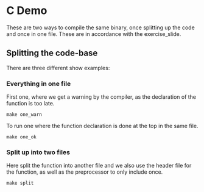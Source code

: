 # C Demo
These are two ways to compile the same binary, once splitting up the code and once in one file.
These are in accordance with the exercise_slide.

## Splitting the code-base 
There are three different show examples:

### Everything in one file
First one, where we get a warning by the compiler, as the declaration of the function is too late. 
```
make one_warn
```
To run one where the function declaration is done at the top in the same file.
```
make one_ok
```

### Split up into two files
Here split the function into another file and we also use the header file for the function, as well as the preprocessor to only include once.
```
make split
```
